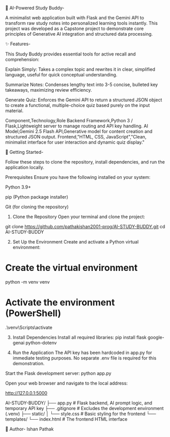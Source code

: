 🧠 AI-Powered Study Buddy- 

A minimalist web application built with Flask and the Gemini API to transform raw study notes into personalized learning tools instantly. This project was developed as a Capstone project to demonstrate core principles of Generative AI integration and structured data processing.

✨ Features- 

This Study Buddy provides essential tools for active recall and comprehension:

Explain Simply: Takes a complex topic and rewrites it in clear, simplified language, useful for quick conceptual understanding.

Summarize Notes: Condenses lengthy text into 3-5 concise, bulleted key takeaways, maximizing review efficiency.

Generate Quiz: Enforces the Gemini API to return a structured JSON object to create a functional, multiple-choice quiz based purely on the input material.

Component,Technology,Role
Backend Framework,Python 3 / Flask,Lightweight server to manage routing and API key handling.
AI Model,Gemini 2.5 Flash API,Generative model for content creation and structured JSON output.
Frontend,"HTML, CSS, JavaScript","Clean, minimalist interface for user interaction and dynamic quiz display."

🚀 Getting Started- 

Follow these steps to clone the repository, install dependencies, and run the application locally.

Prerequisites
Ensure you have the following installed on your system:

Python 3.9+

pip (Python package installer)

Git (for cloning the repository)

1. Clone the Repository
Open your terminal and clone the project:

git clone https://github.com/pathakishan2001-prog/AI-STUDY-BUDDY.git
cd AI-STUDY-BUDDY

2. Set Up the Environment
Create and activate a Python virtual environment:
# Create the virtual environment
python -m venv venv

# Activate the environment (PowerShell)
.\venv\Scripts\activate

3. Install Dependencies
Install all required libraries:
pip install flask google-genai python-dotenv

4. Run the Application
The API key has been hardcoded in app.py for immediate testing purposes. No separate .env file is required for this demonstration.

Start the Flask development server:
python app.py

Open your web browser and navigate to the local address:

http://127.0.0.1:5000

AI-STUDY-BUDDY/
├── app.py              # Flask backend, AI prompt logic, and temporary API key
├── .gitignore          # Excludes the development environment (.venv)
├── static/
│   └── style.css       # Basic styling for the frontend
└── templates/
    └── index.html      # The frontend HTML interface

👤 Author-
Ishan Pathak
